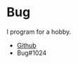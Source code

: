<link href='https://fonts.googleapis.com/css?family=Raleway:500,400,300,200,100' rel='stylesheet' type='text/css'>
<canvas class="container" id="container" role="main"></canvas>
  <div class="content">
    <h1 class="title">Bug</h1>
    <p class="desc">I program for a hobby.</p>
     <ul class="contact">
        <li><a target="_top" href="https://github.com/0zBug">Github</a></li>
        <li><a target="_top">Bug#1024</a></li>
      </ul>
  </div>
</div>
<div class="blur blurTop"><canvas class="canvas"id="blurCanvasTop"></canvas></div>
<div class="blur blurBottom"><canvas width="1000px" height="1000px" class="canvas" id="blurCanvasBottom"></canvas></div>